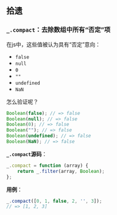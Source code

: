 ## 拾遗
### `_.compact`：去除数组中所有“否定”项
在js中，这些值被认为具有“否定”意向：
- `false`
- `null`
- `0`
- `""`
- `undefined`
- `NaN`

怎么验证呢？
```js
Boolean(false); // => false
Boolean(null); // => false
Boolean(0); // => false
Boolean(""); // => false
Boolean(undefined); // => false
Boolean(NaN); // => false
```

__`_.compact`源码__：
```js
_.compact = function (array) {
    return _.filter(array, Boolean);
};
```

__用例__：
```js
_.compact([0, 1, false, 2, '', 3]);
// => [1, 2, 3]
```